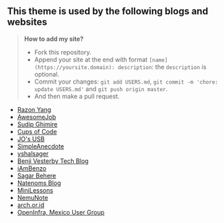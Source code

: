## This theme is used by the following blogs and websites

> **How to add my site?**
> - Fork this repository.
> - Append your site at the end with format `[name](https://yoursite.domain): description`: the `description` is optional.
> - Commit your changes: `git add USERS.md`, `git commit -m 'chore: update USERS.md'` and `git push origin master`.
> - And then make a pull request.

- [Razon Yang](https://razonyang.com)
- [AwesomeJob](https://dikea.github.io/)
- [Sudip Ghimire](https://sudipg.com.np)
- [Cups of Code](https://cupsOfCode.com)
- [JO's USB](https://josusb.com/)
- [SimpleAnecdote](https://simpleanecdote.com)
- [yshalsager](https://yshalsager.com/en/)
- [Benji Vesterby Tech Blog](https://benjiv.com)
- [iAmBenzo](https://iambenzo.com)
- [Sagar Behere](https://sagar.se)
- [Natenoms Blog](https://blog.natenom.com/)
- [MiniLessons](https://sharp-lamport-ea92ad.netlify.app/)
- [NemuNote](https://nemulog.pages.dev/)
- [arch.or.id](https://arch.or.id)
- [OpenInfra, Mexico User Group](https://openinfra.mx/)
